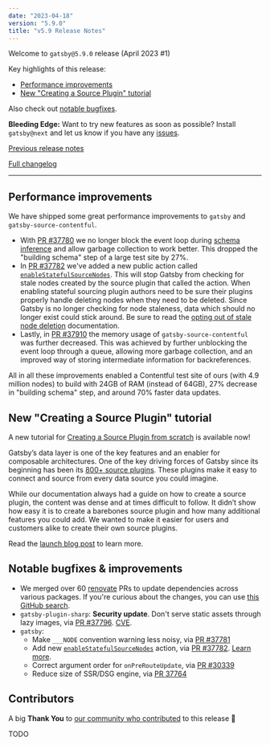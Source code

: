 ```yaml
---
date: "2023-04-18"
version: "5.9.0"
title: "v5.9 Release Notes"
---
```


Welcome to `gatsby@5.9.0` release (April 2023 #1)

Key highlights of this release:

- [Performance improvements](#performance-improvements)
- [New "Creating a Source Plugin" tutorial](#new-creating-a-source-plugin-tutorial)

Also check out [notable bugfixes](#notable-bugfixes--improvements).

**Bleeding Edge:** Want to try new features as soon as possible? Install `gatsby@next` and let us know if you have any [issues](https://github.com/gatsbyjs/gatsby/issues).

[Previous release notes](/docs/reference/release-notes/v5.8)

[Full changelog][full-changelog]

---

## Performance improvements

We have shipped some great performance improvements to `gatsby` and `gatsby-source-contentful`.

- With [PR #37780](https://github.com/gatsbyjs/gatsby/pull/37780) we no longer block the event loop during [schema inference](/docs/reference/graphql-data-layer/schema-customization/#automatic-type-inference) and allow garbage collection to work better. This dropped the "building schema" step of a large test site by 27%.
- In [PR #37782](https://github.com/gatsbyjs/gatsby/pull/37782) we've added a new public action called [`enableStatefulSourceNodes`](/docs/reference/config-files/actions/#enableStatefulSourceNodes). This will stop Gatsby from checking for stale nodes created by the source plugin that called the action. When enabling stateful sourcing plugin authors need to be sure their plugins properly handle deleting nodes when they need to be deleted. Since Gatsby is no longer checking for node staleness, data which should no longer exist could stick around. Be sure to read the [opting out of stale node deletion](/docs/node-creation/#opting-out-of-stale-node-deletion) documentation.
- Lastly, in [PR #37910](https://github.com/gatsbyjs/gatsby/pull/37910) the memory usage of `gatsby-source-contentful` was further decreased. This was achieved by further unblocking the event loop through a queue, allowing more garbage collection, and an improved way of storing intermediate information for backreferences.

All in all these improvements enabled a Contentful test site of ours (with 4.9 million nodes) to build with 24GB of RAM (instead of 64GB), 27% decrease in "building schema" step, and around 70% faster data updates.

## New "Creating a Source Plugin" tutorial

A new tutorial for [Creating a Source Plugin from scratch](/docs/tutorial/creating-a-source-plugin/) is available now!

Gatsby’s data layer is one of the key features and an enabler for composable architectures. One of the key driving forces of Gatsby since its beginning has been its [800+ source plugins](/plugins?=gatsby-source-). These plugins make it easy to connect and source from every data source you could imagine.

While our documentation always had a guide on how to create a source plugin, the content was dense and at times difficult to follow. It didn’t show how easy it is to create a barebones source plugin and how many additional features you could add. We wanted to make it easier for users and customers alike to create their own source plugins.

Read the [launch blog post](/blog/announcing-new-source-plugin-tutorial) to learn more.

## Notable bugfixes & improvements

- We merged over 60 [renovate](https://www.mend.io/free-developer-tools/renovate/) PRs to update dependencies across various packages. If you're curious about the changes, you can use [this GitHub search](https://github.com/gatsbyjs/gatsby/pulls?q=is%3Apr+sort%3Aupdated-desc+author%3Aapp%2Frenovate+merged%3A2023-04-03..2023-04-04).
- `gatsby-plugin-sharp`: **Security update**. Don't serve static assets through lazy images, via [PR #37796](https://github.com/gatsbyjs/gatsby/pull/37796). [CVE](https://github.com/gatsbyjs/gatsby/security/advisories/GHSA-h2pm-378c-pcxx).
- `gatsby`:
  - Make `___NODE` convention warning less noisy, via [PR #37781](https://github.com/gatsbyjs/gatsby/pull/37781)
  - Add new [`enableStatefulSourceNodes`](/docs/reference/config-files/actions/#enableStatefulSourceNodes) action, via [PR #37782](https://github.com/gatsbyjs/gatsby/pull/37782). [Learn more](/docs/node-creation/#opting-out-of-stale-node-deletion).
  - Correct argument order for `onPreRouteUpdate`, via [PR #30339](https://github.com/gatsbyjs/gatsby/pull/30339)
  - Reduce size of SSR/DSG engine, via [PR 37764](https://github.com/gatsbyjs/gatsby/pull/37764)

## Contributors

A big **Thank You** to [our community who contributed][full-changelog] to this release 💜

TODO

[full-changelog]: https://github.com/gatsbyjs/gatsby/compare/gatsby@5.9.0-next.0...gatsby@5.9.0
